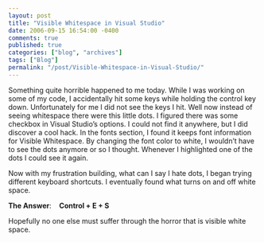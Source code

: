 ```yaml
---
layout: post
title: "Visible Whitespace in Visual Studio"
date: 2006-09-15 16:54:00 -0400
comments: true
published: true
categories: ["blog", "archives"]
tags: ["Blog"]
permalink: "/post/Visible-Whitespace-in-Visual-Studio/"
---
```

<!-- more -->



<p>Something quite horrible happened to me today. While I was working on some of my code, I accidentally hit some keys while holding the control key down. Unfortunately for me I did not see the keys I hit. Well now instead of seeing whitespace there were this little dots. I figured there was some checkbox in Visual Studio&rsquo;s options. I could not find it anywhere, but I did discover a cool hack. In the fonts section, I found it keeps font information for Visible Whitespace. By&nbsp;changing the font color to white,&nbsp;I wouldn&rsquo;t have to see the dots anymore or so I thought. Whenever I highlighted one of the dots I could see it again.</p>
<p>Now with my frustration building, what can I say I hate dots, I began trying different keyboard shortcuts. I eventually found what turns on and off white space.</p>
<p><strong>The Answer</strong>:&nbsp;&nbsp;&nbsp; <strong>Control + E + S</strong></p>
<p>Hopefully no one else must suffer through the horror that is visible white space.</p>
